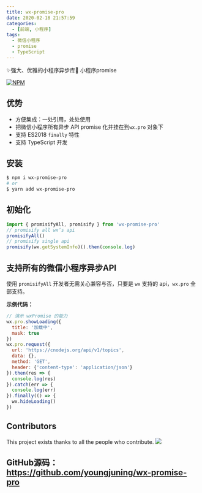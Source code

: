 ```yaml
---
title: wx-promise-pro
date: 2020-02-18 21:57:59
categories:
  - [前端, 小程序]
tags:
  - 微信小程序
  - promise
  - TypeScript
---
```


✨强大、优雅的小程序异步库🚀 小程序promise

[![NPM](https://user-gold-cdn.xitu.io/2020/2/18/1705883821e962d8?w=297&h=45&f=png&s=3701)](https://nodei.co/npm/wx-promise-pro/)

<!--more-->

## 优势

- 方便集成：一处引用，处处使用
- 把微信小程序所有异步 API promise 化并挂在到`wx.pro` 对象下
- 支持 ES2018 `finally` 特性
- 支持 TypeScript 开发

## 安装

```bash
$ npm i wx-promise-pro
# or
$ yarn add wx-promise-pro
```

## 初始化

```js
import { promisifyAll, promisify } from 'wx-promise-pro'
// promisify all wx‘s api
promisifyAll()
// promisify single api
promisify(wx.getSystemInfo)().then(console.log)
```

## 支持所有的微信小程序异步API

使用 `promisifyAll` 开发者无需关心兼容与否，只要是 `wx` 支持的 api，`wx.pro` 全部支持。

**示例代码：**

```js
// 演示 wxPromise 的能力
wx.pro.showLoading({
  title: '加载中',
  mask: true
})
wx.pro.request({
  url: 'https://cnodejs.org/api/v1/topics',
  data: {},
  method: 'GET',
  header: {'content-type': 'application/json'}
}).then(res => {
  console.log(res)
}).catch(err => {
  console.log(err)
}).finally(() => {
  wx.hideLoading()
})
```

## Contributors

This project exists thanks to all the people who contribute. <!--[[Contribute](CONTRIBUTING.md)].-->
<a href="https://github.com/youngjuning/wx-promise-pro/graphs/contributors"><img src="https://user-gold-cdn.xitu.io/2020/2/18/17058837fd8af7c9?w=890&h=74&f=svg&s=150945" /></a>

## GitHub源码：https://github.com/youngjuning/wx-promise-pro
